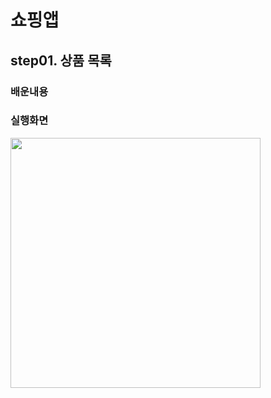 # 쇼핑앱

## step01. 상품 목록

### 배운내용

### 실행화면

<img width="400" src="https://user-images.githubusercontent.com/38850628/56467750-efd59980-645d-11e9-851a-a0dfe40c1e30.png">
